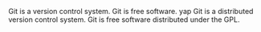 Git is a version control system.
Git is free software. yap
Git is a distributed version control system.
Git is free software distributed under the GPL.
